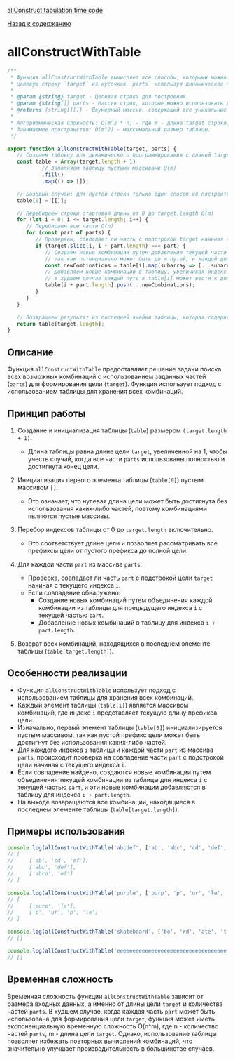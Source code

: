 [allConstruct tabulation time code](https://www.youtube.com/watch?v=oBt53YbR9Kk&t=17423s)

[Назад к содержанию](../README.md)

# allConstructWithTable
```javascript
/**
 * Функция allConstructWithTable вычисляет все способы, которыми можно сконструировать
 * целевую строку `target` из кусочков `parts` используя динамическое программирование с таблицей.
 *
 * @param {string} target - Целевая строка для построения.
 * @param {string[]} parts - Массив строк, которые можно использовать для построения target.
 * @returns {string[][]} - Двумерный массив, содержащий все уникальные способы построения target.
 *
 * Алгоритмическая сложность: O(m^2 * n) - где m - длина target строки, n - количество элементов в parts.
 * Занимаемое пространство: O(m^2) - максимальный размер таблицы.
 */

export function allConstructWithTable(target, parts) {
   // Создаем таблицу для динамического программирования с длиной target.length + 1 O(m)
   const table = Array(target.length + 1)
           // Заполняем таблицу пустыми массивами O(m)
           .fill()
           .map(() => []);

   // Базовый случай: для пустой строки только один способ её построить - не использовать ни одной части O(1)
   table[0] = [[]];

   // Перебираем строки стартовой длины от 0 до target.length O(m)
   for (let i = 0; i <= target.length; i++) {
      // Перебираем все части O(n)
      for (const part of parts) {
         // Проверяем, совпадает ли часть с подстрокой target начиная с индекса i O(m)
         if (target.slice(i, i + part.length) === part) {
            // Создаем новые комбинации путем добавления текущей части к каждому существующему пути в table[i] O(m^2)
            // так как потенциально может быть до m путей, и каждой добавление части занимает до m операций
            const newCombinations = table[i].map(subarray => [...subarray, part]);
            // Добавляем новые комбинации в таблицу, увеличивая индекс на длину текущей части O(m^2)
            // в худшем случае каждый путь в table[i] может вести к добавлению нового пути длиной до m 
            table[i + part.length].push(...newCombinations);
         }
      }
   }

   // Возвращаем результат из последней ячейки таблицы, которая содержит искомые комбинации O(1)
   return table[target.length];
}
```
## Описание

Функция `allConstructWithTable` предоставляет решение задачи поиска всех возможных комбинаций с использованием заданных частей (`parts`) для формирования цели (`target`). Функция использует подход с использованием таблицы для хранения всех комбинаций.

## Принцип работы

1. Создание и инициализация таблицы (`table`) размером `(target.length + 1)`.
    - Длина таблицы равна длине цели `target`, увеличенной на 1, чтобы учесть случай, когда все части `parts` использованы полностью и достигнута конец цели.

2. Инициализация первого элемента таблицы (`table[0]`) пустым массивом `[]`.
    - Это означает, что нулевая длина цели может быть достигнута без использования каких-либо частей, поэтому комбинациями являются пустые массивы.

3. Перебор индексов таблицы от 0 до `target.length` включительно.
    - Это соответствует длине цели и позволяет рассматривать все префиксы цели от пустого префикса до полной цели.

4. Для каждой части `part` из массива `parts`:
    - Проверка, совпадает ли часть `part` с подстрокой цели `target` начиная с текущего индекса `i`.
    - Если совпадение обнаружено:
        - Создание новых комбинаций путем объединения каждой комбинации из таблицы для предыдущего индекса `i` с текущей частью `part`.
        - Добавление новых комбинаций в таблицу для индекса `i + part.length`.

5. Возврат всех комбинаций, находящихся в последнем элементе таблицы (`table[target.length]`).

## Особенности реализации

- Функция `allConstructWithTable` использует подход с использованием таблицы для хранения всех комбинаций.
- Каждый элемент таблицы (`table[i]`) является массивом комбинаций, где индекс `i` представляет текущую длину префикса цели.
- Изначально, первый элемент таблицы (`table[0]`) инициализируется пустым массивом, так как пустой префикс цели может быть достигнут без использования каких-либо частей.
- Для каждого индекса `i` таблицы и каждой части `part` из массива `parts`, происходит проверка на совпадение части `part` с подстрокой цели начиная с текущего индекса `i`.
- Если совпадение найдено, создаются новые комбинации путем объединения текущей комбинации из таблицы для индекса `i` с текущей частью `part`, и эти новые комбинации добавляются в таблицу для индекса `i + part.length`.
- На выходе возвращаются все комбинации, находящиеся в последнем элементе таблицы (`table[target.length]`).

## Примеры использования

```javascript
console.log(allConstructWithTable('abcdef', ['ab', 'abc', 'cd', 'def', 'abcd']));
// [
//     ['ab', 'cd', 'ef'],
//     ['abc', 'def'],
//     ['abcd', 'ef']
// ]

console.log(allConstructWithTable('purple', ['purp', 'p', 'ur', 'le', 'purpl']));
// [
//     ['purp', 'le'],
//     ['p', 'ur', 'p', 'le']
// ]

console.log(allConstructWithTable('skateboard', ['bo', 'rd', 'ate', 't', 'ska', 'sk', 'boar']));
// []

console.log(allConstructWithTable('eeeeeeeeeeeeeeeeeeeeeeeeeeeeeeeeeeef', ['e', 'ee', 'eee', 'eeee', 'eeeee']));
// []

```

## Временная сложность

Временная сложность функции `allConstructWithTable` зависит от размера входных данных, а именно от длины цели `target` и количества частей `parts`. В худшем случае, когда каждая часть `part` может быть использована для формирования цели `target`, функция может иметь экспоненциальную временную сложность O(n^m), где n - количество частей `parts`, m - длина цели `target`. Однако, использование таблицы позволяет избежать повторных вычислений комбинаций, что значительно улучшает производительность в большинстве случаев.
